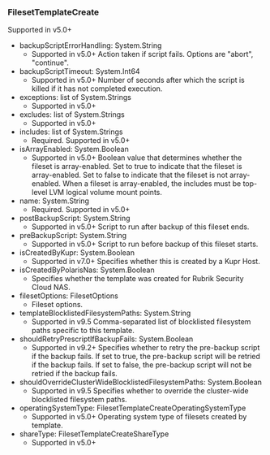 ### FilesetTemplateCreate
Supported in v5.0+

- backupScriptErrorHandling: System.String
  - Supported in v5.0+
  Action taken if script fails. Options are "abort", "continue".
- backupScriptTimeout: System.Int64
  - Supported in v5.0+
  Number of seconds after which the script is killed if it has not completed execution.
- exceptions: list of System.Strings
  - Supported in v5.0+
- excludes: list of System.Strings
  - Supported in v5.0+
- includes: list of System.Strings
  - Required. Supported in v5.0+
- isArrayEnabled: System.Boolean
  - Supported in v5.0+
  Boolean value that determines whether the fileset is array-enabled. Set to true to indicate that the fileset is array-enabled. Set to false to indicate that the fileset is not array-enabled. When a fileset is array-enabled, the includes must be top-level LVM logical volume mount points.
- name: System.String
  - Required. Supported in v5.0+
- postBackupScript: System.String
  - Supported in v5.0+
  Script to run after backup of this fileset ends.
- preBackupScript: System.String
  - Supported in v5.0+
  Script to run before backup of this fileset starts.
- isCreatedByKupr: System.Boolean
  - Supported in v7.0+
  Specifies whether this is created by a Kupr Host.
- isCreatedByPolarisNas: System.Boolean
  - Specifies whether the template was created for Rubrik Security Cloud NAS.
- filesetOptions: FilesetOptions
  - Fileset options.
- templateBlocklistedFilesystemPaths: System.String
  - Supported in v9.5
  Comma-separated list of blocklisted filesystem paths specific to this template.
- shouldRetryPrescriptIfBackupFails: System.Boolean
  - Supported in v9.2+
  Specifies whether to retry the pre-backup script if the backup fails. If set to true, the pre-backup script will be retried if the backup fails. If set to false, the pre-backup script will not be retried if the backup fails.
- shouldOverrideClusterWideBlocklistedFilesystemPaths: System.Boolean
  - Supported in v9.5
  Specifies whether to override the cluster-wide blocklisted filesystem paths.
- operatingSystemType: FilesetTemplateCreateOperatingSystemType
  - Supported in v5.0+
  Operating system type of filesets created by template.
- shareType: FilesetTemplateCreateShareType
  - Supported in v5.0+
